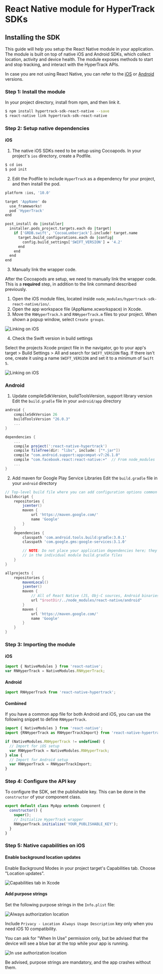 # React Native module for HyperTrack SDKs

## Installing the SDK

This guide will help you setup the React Native module in your application. The module is built on top of native iOS and Android SDKs, which collect location, activity and device health. The module exposes methods to start and stop tracking, and interact with the HyperTrack APIs.

In case you are not using React Native, you can refer to the [iOS](https://github.com/hypertrack/quickstart-ios) or [Android](https://github.com/hypertrack/quickstart-android) versions.

### Step 1: Install the module

In your project directory, install from npm, and then link it.

```bash
$ npm install hypertrack-sdk-react-native --save
$ react-native link hypertrack-sdk-react-native
```

### Step 2: Setup native dependencies
#### iOS

1. The native iOS SDKs need to be setup using Cocoapods. In your project's `ios` directory, create a Podfile.

```bash
$ cd ios
$ pod init
```

2. Edit the Podfile to include `HyperTrack` as a dependency for your project, and then install the pod.

```bash
platform :ios, '10.0'

target 'AppName' do
  use_frameworks!
  pod 'HyperTrack'
end

post_install do |installer|
  installer.pods_project.targets.each do |target|
    if ['GRDB.swift', 'CocoaLumberjack'].include? target.name
      target.build_configurations.each do |config|
        config.build_settings['SWIFT_VERSION'] = '4.2'
      end
    end
  end
end
```

3. Manually link the wrapper code.

After the Cocoapods are setup, we need to manually link the wrapper code. This is a **required** step, in addition to the link command described previously.

1. Open the iOS module files, located inside `node_modules/hypertrack-sdk-react-native/ios/`.
2. Open the app workspace file (AppName.xcworkspace) in Xcode.
3. Move the `RNHyperTrack.h` and `RNHyperTrack.m` files to your project. When shown a popup window, select `Create groups`.

![Linking on iOS](Images/link.gif)

4. Check the Swift version in build settings

Select the projects Xcode project file in the navigator, go to your app's target > Build Settings > All and search for `SWIFT_VERSION` flag. If there isn't one, create it using a name `SWIFT_VERSION` and set it to a minimum of `Swift 5`.

![Linking on iOS](Images/Swift_Version.png)

### Android

1. Update compileSdkVersion, buildToolsVersion, support library version
Edit the `build.gradle` file in your `android/app` directory

```groovy
android {
    compileSdkVersion 26
    buildToolsVersion "26.0.3"
    ...
}
```

```groovy
dependencies {
    ...
    compile project(':react-native-hypertrack')
    compile fileTree(dir: "libs", include: ["*.jar"])
    compile "com.android.support:appcompat-v7:26.1.0"
    compile "com.facebook.react:react-native:+"  // From node_modules
    ...
}
```

2. Add maven for Google Play Service Libraries
Edit the `build.gradle` file in your `android` directory

```groovy
// Top-level build file where you can add configuration options common to all sub-projects/modules.
buildscript {
    repositories {
        jcenter()
        maven {
            url 'https://maven.google.com/'
            name 'Google'
        }
    }
    dependencies {
        classpath 'com.android.tools.build:gradle:3.0.1'
        classpath 'com.google.gms:google-services:3.1.0'

        // NOTE: Do not place your application dependencies here; they belong
        // in the individual module build.gradle files
    }
}

allprojects {
    repositories {
        mavenLocal()
        jcenter()
        maven {
            // All of React Native (JS, Obj-C sources, Android binaries) is installed from npm
            url "$rootDir/../node_modules/react-native/android"
        }
        maven {
            url 'https://maven.google.com/'
            name 'Google'
        }
    }
}
```

### Step 3: Importing the module
#### iOS

```js
import { NativeModules } from 'react-native';
var RNHyperTrack = NativeModules.RNHyperTrack;
```

#### Android

```js
import RNHyperTrack from 'react-native-hypertrack';
```

#### Combined

If you have a common app file for both Android and iOS, you can use the following snippet to define `RNHyperTrack`.

```js
import { NativeModules } from 'react-native';
import {RNHyperTrack as RNHyperTrackImport} from 'react-native-hypertrack';

if (NativeModules.RNHyperTrack != undefined) {
  // Import for iOS setup
  var RNHyperTrack = NativeModules.RNHyperTrack;
} else {
  // Import for Android setup
  var RNHyperTrack = RNHyperTrackImport;
}
```

### Step 4: Configure the API key

To configure the SDK, set the publishable key. This can be done in the `constructor` of your component class.

```js
export default class MyApp extends Component {
  constructor() {
    super();
    // Initialize HyperTrack wrapper
    RNHyperTrack.initialize('YOUR_PUBLISHABLE_KEY');
  }
}
```

### Step 5: Native capabilities on iOS

#### Enable background location updates

Enable Background Modes in your project target's Capabilities tab. Choose "Location updates".

![Capabilities tab in Xcode](Images/Background_Modes.png)

#### Add purpose strings

Set the following purpose strings in the `Info.plist` file:

![Always authorization location](Images/Always_Authorization.png)

Include `Privacy - Location Always Usage Description` key only when you need iOS 10 compatibility.

You can ask for "When In Use" permission only, but be advised that the device will see a blue bar at the top while your app is running.

![In use authorization location](Images/In_Use_Authorization.png)

Be advised, purpose strings are mandatory, and the app crashes without them.

